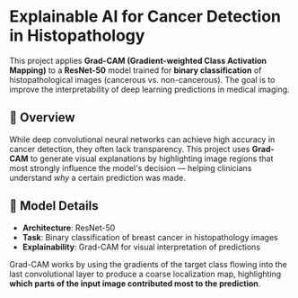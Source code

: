 # Explainable AI for Cancer Detection in Histopathology

This project applies **Grad-CAM (Gradient-weighted Class Activation Mapping)** to a **ResNet-50** model trained for **binary classification** of histopathological images (cancerous vs. non-cancerous). The goal is to improve the interpretability of deep learning predictions in medical imaging.

## 🧠 Overview

While deep convolutional neural networks can achieve high accuracy in cancer detection, they often lack transparency. This project uses **Grad-CAM** to generate visual explanations by highlighting image regions that most strongly influence the model's decision — helping clinicians understand *why* a certain prediction was made.

## 🔬 Model Details

- **Architecture**: ResNet-50
- **Task**: Binary classification of breast cancer in histopathology images
- **Explainability**: Grad-CAM for visual interpretation of predictions

Grad-CAM works by using the gradients of the target class flowing into the last convolutional layer to produce a coarse localization map, highlighting **which parts of the input image contributed most to the prediction**.
